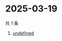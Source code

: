 # 2025-03-19

共 1 条

<!-- BEGIN -->
<!-- 最后更新时间 Wed Mar 19 2025 19:28:12 GMT+0800 (China Standard Time) -->

1. [undefined](https://www.zhihu.com/search?q=undefined)

<!-- END -->
